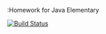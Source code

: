 :Homework for Java Elementary

[![Build Status](https://travis-ci.org/jelem/homework.svg?branch=master)](https://travis-ci.org/jelem/homework)